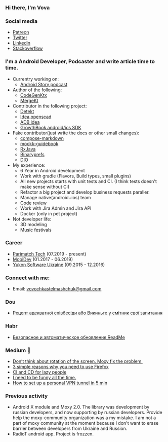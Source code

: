 ### Hi there, I'm Vova
### Social media
- [Patreon](https://www.patreon.com/vovastelmashchuk)
- [Twitter][twitter]
- [Linkedin][linkedin]
- [Stackoverflow](https://stackoverflow.com/users/7341528/vova-stelmashchuk?tab=profile)

### I'm a Android Developer, Podcaster and write article time to time.
- Currentry working on:
  - [Android Story podcast][website]
- Author of the following:
  - [CodeGenKtx](https://github.com/parimatchtech/codegen-ktx)
  - [MergeKt](https://github.com/parimatch-tech/mergekt)
- Contributor in the following project:
  - [Detekt](https://github.com/detekt/detekt)
  - [Idea openscad](https://github.com/ncsaba/idea-openscad)
  - [ADB idea](https://github.com/pbreault/adb-idea)
  - [GrowthBook android/ios SDK](https://github.com/growthbook/growthbook-kotlin)
- Fake contributor(just write the docs or other small changes):
  - [compose-markdown](https://github.com/jeziellago/compose-markdown) 
  - [mockk-guidebook](https://github.com/NotWoods/mockk-guidebook)
  - [RxJava](https://github.com/ReactiveX/RxJava)
  - [Binaryprefs](https://github.com/yandextaxitech/binaryprefs)
  - [DIO](https://github.com/flutterchina/dio)
- My experience:
  - 6 Year in Android development
  - Work with gradle (Flavors, Build types, small plugins)
  - All new projects starts with unit tests and CI. (I think tests doesn't make sense without CI)
  - Refactor a big project and develop business requests paraller.
  - Manage native(android+ios) team
  - Code review
  - Work with Jira Admin and Jira API
  - Docker (only in pet project)
- Not developer life:
  - 3D modeling
  - Music festivals
### Career
- [Parimatch Tech](https://www.linkedin.com/company/parimatch-tech/mycompany/) (07.2019 - present)
- [MobiDev](https://www.linkedin.com/company/mobidev/) (01.2017 - 06.2019)
- [Yukon Software Ukraine](https://www.linkedin.com/company/yukon-software-ukraine/) (09.2015 - 12.2016)
### Connect with me:
- Email: vovochkastelmashchuk@gmail.com

### Dou
- [Рецепт адекватної співбесіди або Викиньте у смітник свої запитання](https://dou.ua/forums/topic/36261/)

### Habr
- [Безопасное и автоматическое обновление ReadMe](https://habr.com/ru/sandbox/143506/)

### Medium :memo:
<!-- MEDIUM:START -->
- [Don’t think about rotation of the screen. Moxy fix the problem.](https://itnext.io/dont-think-about-rotation-of-the-screen-moxy-fix-the-problem-e861d52a0d12?source=rss-cec3e8e0d4be------2)
- [3 simple reasons why you need to use Firefox](https://medium.com/@vovochkastelmashchuk/3-simple-reasons-why-you-need-to-use-firefox-2c5f97d0dc82?source=rss-cec3e8e0d4be------2)
- [CI and CD for lazy people](https://medium.com/@vovochkastelmashchuk/ci-and-cd-for-people-2905d1b5a5f3?source=rss-cec3e8e0d4be------2)
- [I need to be funny all the time.](https://medium.com/@vovochkastelmashchuk/i-need-to-be-funny-all-the-time-9c01ab00b2fe?source=rss-cec3e8e0d4be------2)
- [How to set up a personal VPN tunnel in 5 min](https://medium.com/@vovochkastelmashchuk/how-set-up-personal-vpn-tunnel-for-5-min-f8f05b80be2a?source=rss-cec3e8e0d4be------2)
<!-- MEDIUM:END -->

### Previous activity
 - Android X module and Moxy 2.0. The library was development by russian developers, and now supporting by russian developers. Provide help the moxy-community organization was a my mistake. I am not a part of moxy community at the moment because I don't want to erase barrier between developers from Ukraine and Russion. 
 - RadioT android app. Project is frozzen.

<br />
<br />

[moxy]: https://github.com/moxy-community/Moxy
[goodreadMe]: https://github.com/GoodReadMe
[website]: https://androidstory.buzzsprout.com/
[twitter]: https://twitter.com/smallstells
[linkedin]: https://www.linkedin.com/in/volodymyr-stelmashchuk-2631b9118/
